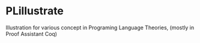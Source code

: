 # PLillustrate
Illustration for various concept in Programing Language Theories, (mostly in Proof Assistant Coq)
